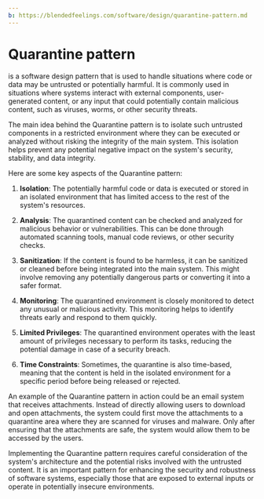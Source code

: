 ```yaml
---
b: https://blendedfeelings.com/software/design/quarantine-pattern.md
---
```


# Quarantine pattern
is a software design pattern that is used to handle situations where code or data may be untrusted or potentially harmful. It is commonly used in situations where systems interact with external components, user-generated content, or any input that could potentially contain malicious content, such as viruses, worms, or other security threats.

The main idea behind the Quarantine pattern is to isolate such untrusted components in a restricted environment where they can be executed or analyzed without risking the integrity of the main system. This isolation helps prevent any potential negative impact on the system's security, stability, and data integrity.

Here are some key aspects of the Quarantine pattern:

1. **Isolation**: The potentially harmful code or data is executed or stored in an isolated environment that has limited access to the rest of the system's resources.

2. **Analysis**: The quarantined content can be checked and analyzed for malicious behavior or vulnerabilities. This can be done through automated scanning tools, manual code reviews, or other security checks.

3. **Sanitization**: If the content is found to be harmless, it can be sanitized or cleaned before being integrated into the main system. This might involve removing any potentially dangerous parts or converting it into a safer format.

4. **Monitoring**: The quarantined environment is closely monitored to detect any unusual or malicious activity. This monitoring helps to identify threats early and respond to them quickly.

5. **Limited Privileges**: The quarantined environment operates with the least amount of privileges necessary to perform its tasks, reducing the potential damage in case of a security breach.

6. **Time Constraints**: Sometimes, the quarantine is also time-based, meaning that the content is held in the isolated environment for a specific period before being released or rejected.

An example of the Quarantine pattern in action could be an email system that receives attachments. Instead of directly allowing users to download and open attachments, the system could first move the attachments to a quarantine area where they are scanned for viruses and malware. Only after ensuring that the attachments are safe, the system would allow them to be accessed by the users.

Implementing the Quarantine pattern requires careful consideration of the system's architecture and the potential risks involved with the untrusted content. It is an important pattern for enhancing the security and robustness of software systems, especially those that are exposed to external inputs or operate in potentially insecure environments.